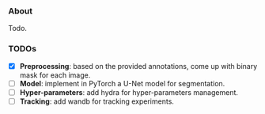 ### About
Todo.

### TODOs

- [x] **Preprocessing**: based on the provided annotations, come up with binary mask for each image.
- [ ] **Model**: implement in PyTorch a U-Net model for segmentation.
- [ ] **Hyper-parameters**: add hydra for hyper-parameters management.
- [ ] **Tracking**: add wandb for tracking experiments.
